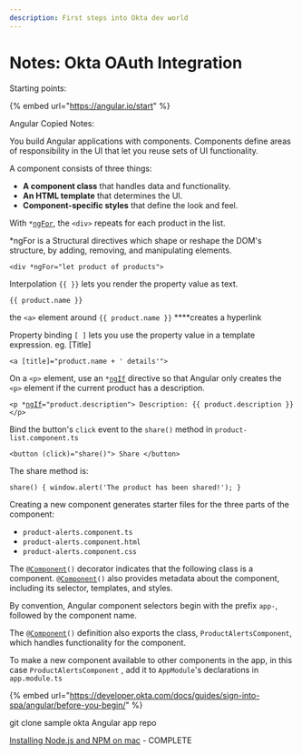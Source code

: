 ```yaml
---
description: First steps into Okta dev world
---
```


# Notes: Okta OAuth Integration

Starting points:

{% embed url="https://angular.io/start" %}

Angular Copied Notes:

You build Angular applications with components. Components define areas of responsibility in the UI that let you reuse sets of UI functionality.

A component consists of three things:

* **A component class** that handles data and functionality.
* **An HTML template** that determines the UI.
* **Component-specific styles** that define the look and feel.

With `*`[`ngFor`](https://angular.io/api/common/NgForOf), the `<div>` repeats for each product in the list.

\*ngFor is a Structural directives which shape or reshape the DOM's structure, by adding, removing, and manipulating elements.

`<div *ngFor="let product of products">`

Interpolation `{{ }}` lets you render the property value as text.

`{{ product.name }}`

the `<a>` element around `{{ product.name }}` ****creates a hyperlink

Property binding `[ ]` lets you use the property value in a template expression. eg. \[Title\]

`<a [title]="product.name + ' details'">`

On a `<p>` element, use an `*`[`ngIf`](https://angular.io/api/common/NgIf) directive so that Angular only creates the `<p>` element if the current product has a description.

 `<p *`[`ngIf`](https://angular.io/api/common/NgIf)`="product.description"> Description: {{ product.description }} </p>`

Bind the button's `click` event to the `share()` method in `product-list.component.ts`

 `<button (click)="share()"> Share </button>`

The share method is:

`share() { window.alert('The product has been shared!'); }`

Creating a new component generates starter files for the three parts of the component:

* `product-alerts.component.ts`
* `product-alerts.component.html`
* `product-alerts.component.css`

The `@`[`Component`](https://angular.io/api/core/Component)`()` decorator indicates that the following class is a component. `@`[`Component`](https://angular.io/api/core/Component)`()` also provides metadata about the component, including its selector, templates, and styles.

By convention, Angular component selectors begin with the prefix `app-`, followed by the component name.

The `@`[`Component`](https://angular.io/api/core/Component)`()` definition also exports the class, `ProductAlertsComponent`, which handles functionality for the component.

To make a new component available to other components in the app, in this case `ProductAlertsComponent` , add it to `AppModule`'s declarations in `app.module.ts`



{% embed url="https://developer.okta.com/docs/guides/sign-into-spa/angular/before-you-begin/" %}

git clone sample okta Angular app repo

[Installing Node.js and NPM on mac](https://treehouse.github.io/installation-guides/mac/node-mac.html) - COMPLETE



